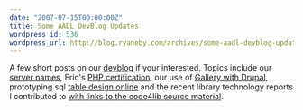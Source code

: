 ```yaml
---
date: "2007-07-15T00:00:00Z"
title: Some AADL DevBlog Updates
wordpress_id: 536
wordpress_url: http://blog.ryaneby.com/archives/some-aadl-devblog-updates/
---
```

A few short posts on our <a href="http://www.aadl.org/services/devblog">devblog</a> if your interested. Topics include our <a href="http://www.aadl.org/node/4592">server names</a>, Eric's <a href="http://www.aadl.org/node/4665">PHP certification</a>, our use of <a href="http://www.aadl.org/node/4649">Gallery with Drupal</a>, prototyping sql <a href="http://www.aadl.org/node/4710">table design online</a> and the recent library technology reports I contributed to <a href="http://www.aadl.org/node/4715">with links to the code4lib source material</a>.
